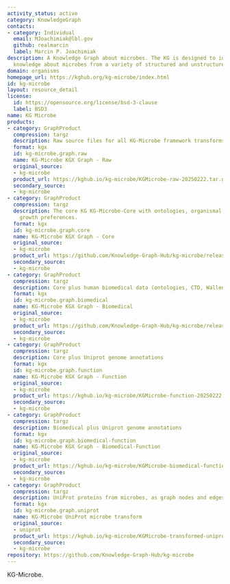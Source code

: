 ```yaml
---
activity_status: active
category: KnowledgeGraph
contacts:
- category: Individual
  email: MJoachimiak@lbl.gov
  github: realmarcin
  label: Marcin P. Joachimiak
description: A Knowledge Graph about microbes. The KG is designed to integrate diverse
  knowledge about microbes from a variety of structured and unstructured sources.
domain: organisms
homepage_url: https://kghub.org/kg-microbe/index.html
id: kg-microbe
layout: resource_detail
license:
  id: https://opensource.org/license/bsd-3-clause
  label: BSD3
name: KG Microbe
products:
- category: GraphProduct
  compression: targz
  description: Raw source files for all KG-Microbe framework transforms (all 4 KGs)
  format: kgx
  id: kg-microbe.graph.raw
  name: KG-Microbe KGX Graph - Raw
  original_source:
  - kg-microbe
  product_url: https://kghub.io/kg-microbe/KGMicrobe-raw-20250222.tar.gz
  secondary_source:
  - kg-microbe
- category: GraphProduct
  compression: targz
  description: The core KG KG-Microbe-Core with ontologies, organismal traits, and
    growth preferences.
  format: kgx
  id: kg-microbe.graph.core
  name: KG-Microbe KGX Graph - Core
  original_source:
  - kg-microbe
  product_url: https://github.com/Knowledge-Graph-Hub/kg-microbe/releases/latest
  secondary_source:
  - kg-microbe
- category: GraphProduct
  compression: targz
  description: Core plus human biomedical data (ontologies, CTD, Wallen et al)
  format: kgx
  id: kg-microbe.graph.biomedical
  name: KG-Microbe KGX Graph - Biomedical
  original_source:
  - kg-microbe
  product_url: https://github.com/Knowledge-Graph-Hub/kg-microbe/releases/latest
  secondary_source:
  - kg-microbe
- category: GraphProduct
  compression: targz
  description: Core plus Uniprot genome annotations
  format: kgx
  id: kg-microbe.graph.function
  name: KG-Microbe KGX Graph - Function
  original_source:
  - kg-microbe
  product_url: https://kghub.io/kg-microbe/KGMicrobe-function-20250222.tar.gz
  secondary_source:
  - kg-microbe
- category: GraphProduct
  compression: targz
  description: Biomedical plus Uniprot genome annotations
  format: kgx
  id: kg-microbe.graph.biomedical-function
  name: KG-Microbe KGX Graph - Biomedical-Function
  original_source:
  - kg-microbe
  product_url: https://kghub.io/kg-microbe/KGMicrobe-biomedical-function-20250222.tar.gz
  secondary_source:
  - kg-microbe
- category: GraphProduct
  compression: targz
  description: UniProt proteins from microbes, as graph nodes and edges
  format: kgx
  id: kg-microbe.graph.uniprot
  name: KG-Microbe UniProt microbe transform
  original_source:
  - uniprot
  product_url: https://kghub.io/kg-microbe/KGMicrobe-transformed-uniprot-microbes-20240924.tar.gz
  secondary_source:
  - kg-microbe
repository: https://github.com/Knowledge-Graph-Hub/kg-microbe
---
```

KG-Microbe.